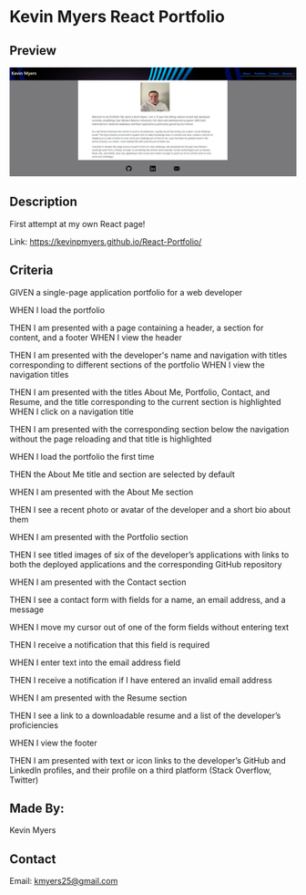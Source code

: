 # Kevin Myers React Portfolio

## Preview
![Landing Page](src\assets\images\react-portfolio.PNG)
## Description
First attempt at my own React page!

Link: https://kevinpmyers.github.io/React-Portfolio/

## Criteria
GIVEN a single-page application portfolio for a web developer

WHEN I load the portfolio

THEN I am presented with a page containing a header, a section for content, and a footer
WHEN I view the header

THEN I am presented with the developer's name and navigation with titles corresponding to different sections of the portfolio
WHEN I view the navigation titles

THEN I am presented with the titles About Me, Portfolio, Contact, and Resume, and the title corresponding to the current section is highlighted
WHEN I click on a navigation title

THEN I am presented with the corresponding section below the navigation without the page reloading and that title is highlighted

WHEN I load the portfolio the first time

THEN the About Me title and section are selected by default

WHEN I am presented with the About Me section

THEN I see a recent photo or avatar of the developer and a short bio about them

WHEN I am presented with the Portfolio section

THEN I see titled images of six of the developer’s applications with links to
 both the deployed applications and the corresponding GitHub repository

WHEN I am presented with the Contact section

THEN I see a contact form with fields for a name, an email address, and a message

WHEN I move my cursor out of one of the form fields without entering text

THEN I receive a notification that this field is required

WHEN I enter text into the email address field

THEN I receive a notification if I have entered an invalid email address

WHEN I am presented with the Resume section

THEN I see a link to a downloadable resume and a list of the developer’s proficiencies

WHEN I view the footer

THEN I am presented with text or icon links to the developer’s GitHub and LinkedIn profiles, and their profile on a third platform (Stack Overflow, Twitter)

## Made By:
Kevin Myers

## Contact
Email: kmyers25@gmail.com


